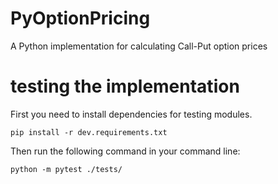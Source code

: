 # PyOptionPricing
A Python implementation for calculating Call-Put option prices

# testing the implementation
First you need to install dependencies for testing modules.
```
pip install -r dev.requirements.txt
```

Then run the following command in your command line:
```
python -m pytest ./tests/
```
